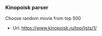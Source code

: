 ### Kinopoisk parser
Choose random movie from top 500 
* Url: https://www.kinopoisk.ru/top/lists/1/
